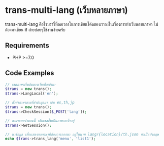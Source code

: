 # trans-multi-lang (เว็บหลายภาษา)
trans-multi-lang คือไรบรารี่ที่ลดเวลาในการเขียนโค้ดของเราลงในเรื่องการทำเว็บหลายภาษา ไม่ต้องมาเขียน if ถ่ายบ่อยๆใช้งานง่ายครับ

## Requirements
- PHP >=7.0

## Code Examples

```php
// เซตภาษาเริ่มต้นของเว็บเมื่อเข้ามา
$trans = new trans();
$trans->LangLocal('en');

// ตั้งค่าภาษาตามที่ส่งข้อมูลมา เช่น en,th,jp 
$trans = new trans();
$trans->CheckSession($_POST['lang']);

// ถามระบบว่าตอนนี้ เก็บเซสชั่นเป็นภาษาอะไรอยู่
$trans->GetSession();

// หาข้อมูล เพื่อเเสดงผลภาษาที่ต้องการออกมา อยู่ในพาท lang/{location}/th.json ท่าเป็นอังกฤษ en.json สร้างเองนะครับ
echo $trans->trans_lang('menu', 'list1');
```
